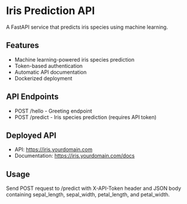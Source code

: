 # Iris Prediction API

A FastAPI service that predicts iris species using machine learning.

## Features
- Machine learning-powered iris species prediction
- Token-based authentication
- Automatic API documentation
- Dockerized deployment

## API Endpoints
- POST /hello - Greeting endpoint
- POST /predict - Iris species prediction (requires API token)

## Deployed API
- API: https://iris.yourdomain.com
- Documentation: https://iris.yourdomain.com/docs

## Usage
Send POST request to /predict with X-API-Token header and JSON body containing sepal_length, sepal_width, petal_length, and petal_width.